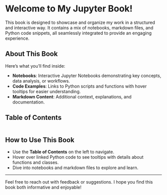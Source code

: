 # Welcome to My Jupyter Book!

This book is designed to showcase and organize my work in a structured and interactive way. It contains a mix of notebooks, markdown files, and Python code snippets, all seamlessly integrated to provide an engaging experience.

## About This Book

Here’s what you’ll find inside:

- **Notebooks**: Interactive Jupyter Notebooks demonstrating key concepts, data analysis, or workflows.
- **Code Examples**: Links to Python scripts and functions with hover tooltips for easier understanding.
- **Markdown Content**: Additional context, explanations, and documentation.

## Table of Contents

```{tableofcontents}
```

## How to Use This Book

- Use the **Table of Contents** on the left to navigate.
- Hover over linked Python code to see tooltips with details about functions and classes.
- Dive into notebooks and markdown files to explore and learn.

---

Feel free to reach out with feedback or suggestions. I hope you find this book both informative and enjoyable!
